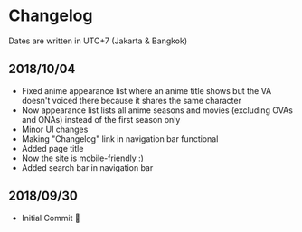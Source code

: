 # Changelog
Dates are written in UTC+7 (Jakarta & Bangkok)

## 2018/10/04
* Fixed anime appearance list where an anime title shows but the VA doesn't voiced there because it shares the same character
* Now appearance list lists all anime seasons and movies (excluding OVAs and ONAs) instead of the first season only
* Minor UI changes
* Making "Changelog" link in navigation bar functional
* Added page title
* Now the site is mobile-friendly :)
* Added search bar in navigation bar

## 2018/09/30
* Initial Commit 🎉